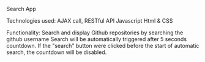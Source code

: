 Search App

Technologies used:
AJAX call, RESTful API
Javascript
Html & CSS

Functionality:
Search and display Github repositories by searching the github username
Search will be automatically triggered after 5 seconds countdown.
If the "search" button were clicked before the start of automatic search,
the countdown will be disabled.

